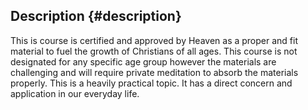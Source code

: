 ## Description {#description}

This is course is certified and approved by Heaven as a proper and fit material to fuel the growth of Christians of all ages. This course is not designated for any specific age group however the materials are challenging and will require private meditation to absorb the materials properly. This is a heavily practical topic. It has a direct concern and application in our everyday life.